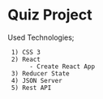 # Quiz Project 

Used Technologies;

     1) CSS 3
     2) React
          - Create React App
     3) Reducer State
     4) JSON Server
     5) Rest API